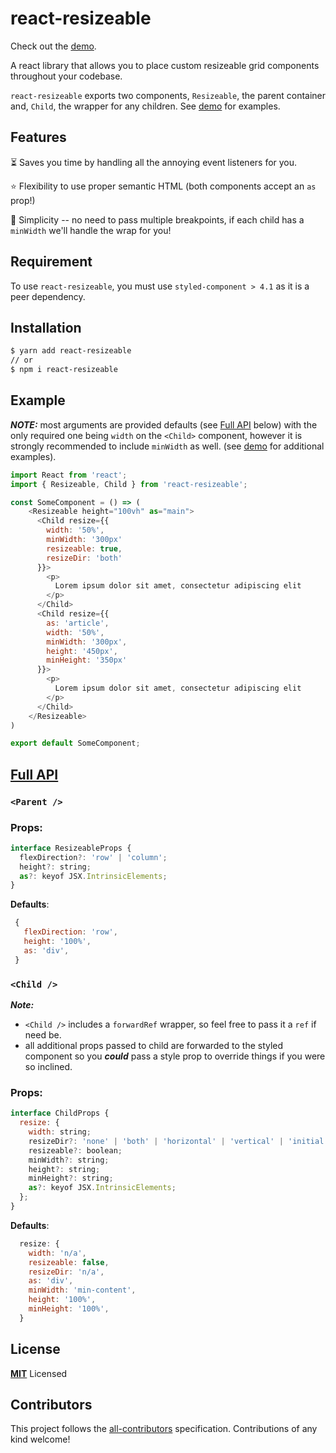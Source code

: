 # react-resizeable

Check out the [demo](UPDATE_ME).

A react library that allows you to place custom resizeable grid components throughout your codebase.

`react-resizeable` exports two components, `Resizeable`, the parent container and, `Child`, the wrapper for any children. See [demo](UPDATE_ME) for examples.

## Features

⏳ Saves you time by handling all the annoying event listeners for you.

⭐️ Flexibility to use proper semantic HTML (both components accept an `as` prop!)

🐑 Simplicity -- no need to pass multiple breakpoints, if each child has a `minWidth` we'll handle the wrap for you!

## Requirement

To use `react-resizeable`, you must use `styled-component > 4.1` as it is a peer dependency.

## Installation

```sh
$ yarn add react-resizeable
// or
$ npm i react-resizeable
```

## Example

**_NOTE:_** most arguments are provided defaults (see [Full API](#full-api) below) with the only required one being `width` on the `<Child>` component, however it is strongly recommended to include `minWidth` as well. (see [demo](UPDATE_ME) for additional examples).

```js
import React from 'react';
import { Resizeable, Child } from 'react-resizeable';

const SomeComponent = () => (
    <Resizeable height="100vh" as="main">
      <Child resize={{
        width: '50%',
        minWidth: '300px'
        resizeable: true,
        resizeDir: 'both'
      }}>
        <p>
          Lorem ipsum dolor sit amet, consectetur adipiscing elit
        </p>
      </Child>
      <Child resize={{
        as: 'article',
        width: '50%',
        minWidth: '300px',
        height: '450px',
        minHeight: '350px'
      }}>
        <p>
          Lorem ipsum dolor sit amet, consectetur adipiscing elit
        </p>
      </Child>
    </Resizeable>
)

export default SomeComponent;
```

## [Full API](#full-api)

### `<Parent />`

### Props:

```js
interface ResizeableProps {
  flexDirection?: 'row' | 'column';
  height?: string;
  as?: keyof JSX.IntrinsicElements;
}
```

**Defaults**:

```js
 {
   flexDirection: 'row',
   height: '100%',
   as: 'div',
 }
```

### `<Child />`

**_Note:_**

- `<Child />` includes a `forwardRef` wrapper, so feel free to pass it a `ref` if need be.
- all additional props passed to child are forwarded to the styled component so you **_could_** pass a style prop to override things if you were so inclined.

### Props:

```js
interface ChildProps {
  resize: {
    width: string;
    resizeDir?: 'none' | 'both' | 'horizontal' | 'vertical' | 'initial' | 'inherit';
    resizeable?: boolean;
    minWidth?: string;
    height?: string;
    minHeight?: string;
    as?: keyof JSX.IntrinsicElements;
  };
}
```

**Defaults**:

```js
  resize: {
    width: 'n/a',
    resizeable: false,
    resizeDir: 'n/a',
    as: 'div',
    minWidth: 'min-content',
    height: '100%',
    minHeight: '100%',
  }
```

## License

**[MIT](LICENSE)** Licensed

## Contributors

This project follows the [all-contributors](https://github.com/all-contributors/all-contributors) specification. Contributions of any kind welcome!

